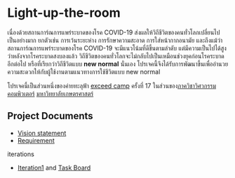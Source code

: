 # Light-up-the-room
เนื่องด้วยสถานการ์ณการแพร่ระบาดของโรค COVID-19 ส่งผลให้วิถีชีวิตของคนทั่วโลกเปลี่ยนไปเป็นอย่างมาก ยกตัวเช่น การเว้นระยะห่าง การรักษาความสะอาด การใส่หน้ากากอนามัย และถึงแม้ว่าสถานการ์ณการแพร่ระบาดของโรค COVID-19 จะมีแนวโน้มที่ดีขึ้นตามลำดับ แต่มีความเป็นไปได้สูงว่าหลังจากโรคระบาดสงบลงแล้ว วิถีชีวิตของคนทั่วโลกจะไม่กลับไปเป็นเหมือนช่วงยุคก่อนโรคระบาดอีกต่อไป หรือที่เรียกว่าวิถีชีวิตแบบ **new normal** นั่นเอง โปรเจคนี้จึงได้รับการพัฒนาขึ้นเพื่ออำนวยความสะดวกให้กับผู้ใช้งานตามแนวทางการใช้ชีวิตแบบ new normal

โปรเจคนี้เป็นส่วนหนึ่งของค่ายทะลุฟ้า [exceed camp](https://exceed.cpsk-club.xyz/) ครั้งที่ 17 ในส่วนของ[ภาควิชาวิศวกรรมคอมพิวเตอร์](https://www.cpe.ku.ac.th/?lang=en) [มหาวิทยาลัยเกษตรศาสตร์](https://www.ku.ac.th/th)

## Project Documents
* [Vision statement](../../wiki/Vision%20Statement)
* [Requirement](../../wiki/Requirement)

iterations
* [Iteration1](../../wiki/Iteration%201%20Plan) and [Task Board](../../projects/1)


